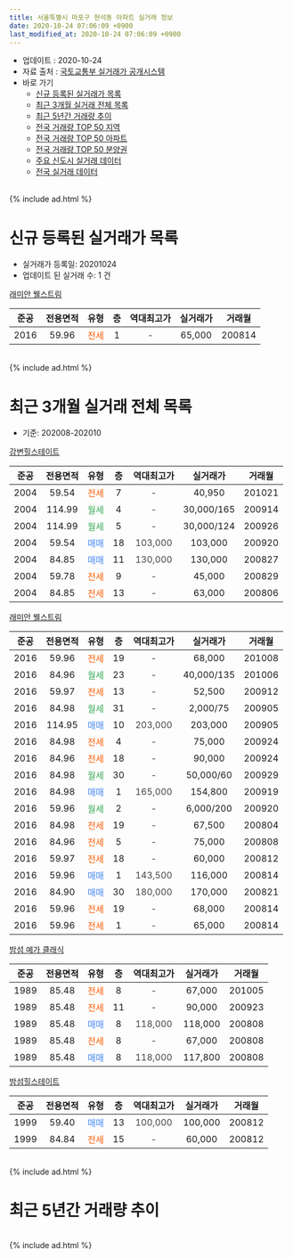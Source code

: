 ```yaml
---
title: 서울특별시 마포구 현석동 아파트 실거래 정보
date: 2020-10-24 07:06:09 +0900
last_modified_at: 2020-10-24 07:06:09 +0900
---
```


* 업데이트 : 2020-10-24
* 자료 출처 : [국토교통부 실거래가 공개시스템](http://rt.molit.go.kr)
* 바로 가기
    * [신규 등록된 실거래가 목록](#신규-등록된-실거래가-목록)
    * [최근 3개월 실거래 전체 목록](#최근-3개월-실거래-전체-목록)
    * [최근 5년간 거래량 추이](#최근-5년간-거래량-추이)
    * [전국 거래량 TOP 50 지역](https://inasie.github.io/apt-trade-info/최근-3개월-전국에서-가장-거래가-많이-발생한-지역)
    * [전국 거래량 TOP 50 아파트](https://inasie.github.io/apt-trade-info/최근-3개월-전국에서-가장-거래가-많이-발생한-아파트)
    * [전국 거래량 TOP 50 분양권](https://inasie.github.io/apt-trade-info/최근-3개월-전국에서-가장-거래가-많이-발생한-분양권)
    * [주요 신도시 실거래 데이터](https://inasie.github.io/apt-trade-info/주요-신도시)
    * [전국 실거래 데이터](https://inasie.github.io/apt-trade-info/전국)
<br>
{% include ad.html %}
<br>

# 신규 등록된 실거래가 목록
* 실거래가 등록일: 20201024
* 업데이트 된 실거래 수: 1 건


[래미안 웰스트림](https://search.naver.com/search.naver?query=%EC%84%9C%EC%9A%B8%ED%8A%B9%EB%B3%84%EC%8B%9C+%EB%A7%88%ED%8F%AC%EA%B5%AC+%ED%98%84%EC%84%9D%EB%8F%99+%EB%9E%98%EB%AF%B8%EC%95%88+%EC%9B%B0%EC%8A%A4%ED%8A%B8%EB%A6%BC)

|준공|전용면적|유형|층|역대최고가|실거래가|거래월|
|:---:|:---:|:---:|:---:|:---:|:---:|:---:|
|2016|59.96|<span style="color:#ff5a00">전세</span>|1|<span style="color:#444444">-</span>|65,000|200814|


<br>
{% include ad.html %}
<br>

# 최근 3개월 실거래 전체 목록
* 기준: 202008-202010


[강변힐스테이트](https://search.naver.com/search.naver?query=%EC%84%9C%EC%9A%B8%ED%8A%B9%EB%B3%84%EC%8B%9C+%EB%A7%88%ED%8F%AC%EA%B5%AC+%ED%98%84%EC%84%9D%EB%8F%99+%EA%B0%95%EB%B3%80%ED%9E%90%EC%8A%A4%ED%85%8C%EC%9D%B4%ED%8A%B8)

|준공|전용면적|유형|층|역대최고가|실거래가|거래월|
|:---:|:---:|:---:|:---:|:---:|:---:|:---:|
|2004|59.54|<span style="color:#ff5a00">전세</span>|7|<span style="color:#444444">-</span>|40,950|201021|
|2004|114.99|<span style="color:#34a853">월세</span>|4|<span style="color:#444444">-</span>|30,000/165|200914|
|2004|114.99|<span style="color:#34a853">월세</span>|5|<span style="color:#444444">-</span>|30,000/124|200926|
|2004|59.54|<span style="color:#4285f3">매매</span>|18|<span style="color:#444444">103,000</span>|103,000|200920|
|2004|84.85|<span style="color:#4285f3">매매</span>|11|<span style="color:#444444">130,000</span>|130,000|200827|
|2004|59.78|<span style="color:#ff5a00">전세</span>|9|<span style="color:#444444">-</span>|45,000|200829|
|2004|84.85|<span style="color:#ff5a00">전세</span>|13|<span style="color:#444444">-</span>|63,000|200806|

[래미안 웰스트림](https://search.naver.com/search.naver?query=%EC%84%9C%EC%9A%B8%ED%8A%B9%EB%B3%84%EC%8B%9C+%EB%A7%88%ED%8F%AC%EA%B5%AC+%ED%98%84%EC%84%9D%EB%8F%99+%EB%9E%98%EB%AF%B8%EC%95%88+%EC%9B%B0%EC%8A%A4%ED%8A%B8%EB%A6%BC)

|준공|전용면적|유형|층|역대최고가|실거래가|거래월|
|:---:|:---:|:---:|:---:|:---:|:---:|:---:|
|2016|59.96|<span style="color:#ff5a00">전세</span>|19|<span style="color:#444444">-</span>|68,000|201008|
|2016|84.96|<span style="color:#34a853">월세</span>|23|<span style="color:#444444">-</span>|40,000/135|201006|
|2016|59.97|<span style="color:#ff5a00">전세</span>|13|<span style="color:#444444">-</span>|52,500|200912|
|2016|84.98|<span style="color:#34a853">월세</span>|31|<span style="color:#444444">-</span>|2,000/75|200905|
|2016|114.95|<span style="color:#4285f3">매매</span>|10|<span style="color:#444444">203,000</span>|203,000|200905|
|2016|84.98|<span style="color:#ff5a00">전세</span>|4|<span style="color:#444444">-</span>|75,000|200924|
|2016|84.96|<span style="color:#ff5a00">전세</span>|18|<span style="color:#444444">-</span>|90,000|200924|
|2016|84.98|<span style="color:#34a853">월세</span>|30|<span style="color:#444444">-</span>|50,000/60|200929|
|2016|84.98|<span style="color:#4285f3">매매</span>|1|<span style="color:#444444">165,000</span>|154,800|200919|
|2016|59.96|<span style="color:#34a853">월세</span>|2|<span style="color:#444444">-</span>|6,000/200|200920|
|2016|84.98|<span style="color:#ff5a00">전세</span>|19|<span style="color:#444444">-</span>|67,500|200804|
|2016|84.96|<span style="color:#ff5a00">전세</span>|5|<span style="color:#444444">-</span>|75,000|200808|
|2016|59.97|<span style="color:#ff5a00">전세</span>|18|<span style="color:#444444">-</span>|60,000|200812|
|2016|59.96|<span style="color:#4285f3">매매</span>|1|<span style="color:#444444">143,500</span>|116,000|200814|
|2016|84.90|<span style="color:#4285f3">매매</span>|30|<span style="color:#444444">180,000</span>|170,000|200821|
|2016|59.96|<span style="color:#ff5a00">전세</span>|19|<span style="color:#444444">-</span>|68,000|200814|
|2016|59.96|<span style="color:#ff5a00">전세</span>|1|<span style="color:#444444">-</span>|65,000|200814|

[밤섬 예가 클래식](https://search.naver.com/search.naver?query=%EC%84%9C%EC%9A%B8%ED%8A%B9%EB%B3%84%EC%8B%9C+%EB%A7%88%ED%8F%AC%EA%B5%AC+%ED%98%84%EC%84%9D%EB%8F%99+%EB%B0%A4%EC%84%AC+%EC%98%88%EA%B0%80+%ED%81%B4%EB%9E%98%EC%8B%9D)

|준공|전용면적|유형|층|역대최고가|실거래가|거래월|
|:---:|:---:|:---:|:---:|:---:|:---:|:---:|
|1989|85.48|<span style="color:#ff5a00">전세</span>|8|<span style="color:#444444">-</span>|67,000|201005|
|1989|85.48|<span style="color:#ff5a00">전세</span>|11|<span style="color:#444444">-</span>|90,000|200923|
|1989|85.48|<span style="color:#4285f3">매매</span>|8|<span style="color:#444444">118,000</span>|118,000|200808|
|1989|85.48|<span style="color:#ff5a00">전세</span>|8|<span style="color:#444444">-</span>|67,000|200808|
|1989|85.48|<span style="color:#4285f3">매매</span>|8|<span style="color:#444444">118,000</span>|117,800|200808|

[밤섬힐스테이트](https://search.naver.com/search.naver?query=%EC%84%9C%EC%9A%B8%ED%8A%B9%EB%B3%84%EC%8B%9C+%EB%A7%88%ED%8F%AC%EA%B5%AC+%ED%98%84%EC%84%9D%EB%8F%99+%EB%B0%A4%EC%84%AC%ED%9E%90%EC%8A%A4%ED%85%8C%EC%9D%B4%ED%8A%B8)

|준공|전용면적|유형|층|역대최고가|실거래가|거래월|
|:---:|:---:|:---:|:---:|:---:|:---:|:---:|
|1999|59.40|<span style="color:#4285f3">매매</span>|13|<span style="color:#444444">100,000</span>|100,000|200812|
|1999|84.84|<span style="color:#ff5a00">전세</span>|15|<span style="color:#444444">-</span>|60,000|200812|


<br>
{% include ad.html %}
<br>

# 최근 5년간 거래량 추이


<div style="width:100%;">
    <canvas id="deal_progress" height="200"></canvas>
</div>

<script>
new Chart(document.getElementById("deal_progress"), {
    type: 'line',
    data: {
        labels: ['201510','201511','201512','201601','201602','201603','201604','201605','201606','201607','201608','201609','201610','201611','201612','201701','201702','201703','201704','201705','201706','201707','201708','201709','201710','201711','201712','201801','201802','201803','201804','201805','201806','201807','201808','201809','201810','201811','201812','201901','201902','201903','201904','201905','201906','201907','201908','201909','201910','201911','201912','202001','202002','202003','202004','202005','202006','202007','202008','202009','202010'],
        datasets: [{
            label: '매매',
            pointRadius: 1,
            data: [9, 3, 3, 5, 8, 9, 14, 14, 16, 8, 9, 9, 13, 4, 5, 6, 4, 6, 12, 17, 12, 10, 5, 7, 2, 7, 11, 32, 24, 15, 2, 2, 0, 15, 28, 6, 1, 2, 1, 1, 0, 1, 1, 1, 7, 9, 11, 7, 13, 19, 8, 7, 6, 4, 3, 0, 21, 16, 6, 3, 0],
            borderColor: "rgba(255, 201, 14, 1)",
            backgroundColor: "rgba(255, 201, 14, 0.5)",
            fill: false,
            lineTension: 0
        },{
            label: '전월세',
            pointRadius: 1,
            data: [10, 6, 11, 28, 22, 37, 29, 21, 10, 12, 12, 12, 4, 14, 11, 13, 15, 7, 3, 8, 10, 14, 15, 15, 14, 5, 20, 22, 23, 46, 36, 41, 19, 15, 15, 8, 12, 13, 7, 16, 8, 9, 8, 9, 14, 14, 14, 9, 18, 6, 13, 28, 25, 13, 27, 21, 17, 22, 9, 9, 4],
            borderColor: "rgba(0, 141, 185, 1)",
            backgroundColor: "rgba(0, 141, 185, 0.5)",
            fill: false,
            lineTension: 0
        }
        ]
    },
    options: {
        responsive: true,
        title: {
            display: false
        },
        tooltips: {
            mode: 'index',
            intersect: false
        },
        hover: {
            mode: 'nearest',
            intersect: true
        },
        scales: {
            xAxes: [{
                display: true,
                scaleLabel: {
                    display: true,
                    labelString: '년/월'
                }
            }],
            yAxes: [{
                display: true,
                ticks: {
                    suggestedMin: 0,
                },
                scaleLabel: {
                    display: true,
                    labelString: '실거래 수'
                }
            }]
        }
    }
});

</script>


<br>
{% include ad.html %}
<br>

